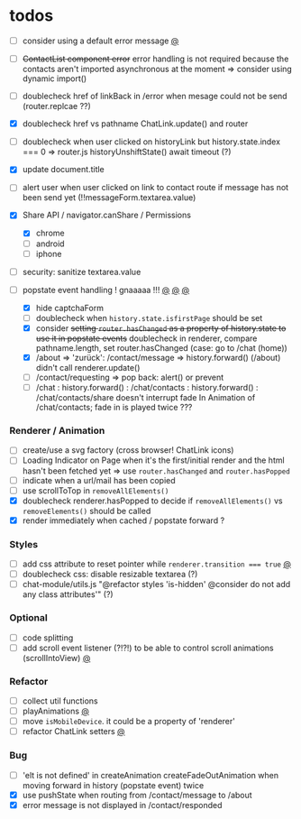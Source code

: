 # todos

- [ ] consider using a default error message [@](src/controller/error-controller.js)
- [ ] ~~ContactList component error~~ error handling is not required because the contacts aren't imported asynchronous at the moment => consider using dynamic import()
- [ ] doublecheck href of linkBack in /error when mesage could not be send (router.replcae ??)

- [x] doublecheck href vs pathname ChatLink.update() and router
- [ ] doublecheck when user clicked on historyLink but history.state.index === 0 => router.js historyUnshiftState() await timeout (?)

- [x] update document.title
- [ ] alert user when user clicked on link to contact route if message has not been send yet (!!messageForm.textarea.value)
- [x] Share API / navigator.canShare / Permissions
  - [x] chrome
  - [ ] android
  - [ ] iphone
- [ ] security: sanitize textarea.value

- [ ] popstate event handling ! gnaaaaa !!! [@](src/handler/event/handle-popstate.js#30) [@](src/handler/event/handle-popstate.js#73) [@](src/router/router.js#43)
  - [x] hide captchaForm
  - [ ] doublecheck when `history.state.isfirstPage` should be set
  - [x] consider ~~setting `router.hasChanged` as a property of history.state to use it in popstate events~~ doublecheck in renderer, compare pathname.length, set router.hasChanged (case: go to /chat (home))
  - [x] /about => 'zurück': /contact/message => history.forward() (/about) didn't call renderer.update()
  - [ ] /contact/requesting => pop back: alert() or prevent
  - [ ] /chat : history.forward() : /chat/contacts : history.forward() : /chat/contacts/share doesn't interrupt fade In Animation of /chat/contacts; fade in is played twice ???

### Renderer / Animation

- [ ] create/use a svg factory (cross browser! ChatLink icons)
- [ ] Loading Indicator on Page when it's the first/initial render and the html hasn't been fetched yet => use `router.hasChanged` and `router.hasPopped`
- [ ] indicate when a url/mail has been copied
- [ ] use scrollToTop in `removeAllElements()`
- [x] doublecheck renderer.hasPopped to decide if `removeAllElements()` vs `removeElements()` should be called
- [x] render immediately when cached / popstate forward ?

### Styles

- [ ] add css attribute to reset pointer while `renderer.transition === true` [@](src/renderer/renderer.js#43)
- [ ] doublecheck css: disable resizable textarea (?)
- [ ] chat-module/utils.js "@refactor styles 'is-hidden' @consider do not add any class attributes'" (?)

### Optional

- [ ] code splitting
- [ ] add scroll event listener (?!?!) to be able to control scroll animations (scrollIntoView) [@](src/renderer/removeElements.js#31)

### Refactor

- [ ] collect util functions
- [ ] playAnimations [@](src/renderer/animation/animator.js#150)
- [ ] move `isMobileDevice`. it could be a property of 'renderer'
- [ ] refactor ChatLink setters [@](src/components/chat-module/utils.js#142)

### Bug

- [ ] 'elt is not defined' in createAnimation createFadeOutAnimation when moving forward in history (popstate event) twice
- [x] use pushState when routing from /contact/message to /about
- [x] error message is not displayed in /contact/responded
